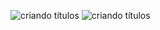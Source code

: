 ![criando títulos](Evidências/exercícios/ev1.png)
![criando títulos](../Evidências/Desafio/ev1.png)
